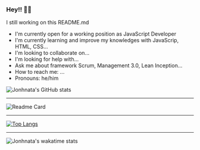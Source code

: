 ### Hey!! 👋🏼
I still working on this README.md

- I'm currently open for a working position as JavaScript Developer
- I'm currently learning and improve my knowledges with JavaScrip, HTML, CSS...
- I'm looking to collaborate on...
- I'm looking for help with...
- Ask me about framework Scrum, Management 3.0, Lean Inception...
- How to reach me: ...
- Pronouns: he/him

![Jonhnata's GitHub stats](https://github-readme-stats.vercel.app/api?username=jonhnatalima&theme=chartreuse-dark&show_icons=true&count_private=true)

----------------------------

![Readme Card](https://github-readme-stats.vercel.app/api/pin/?username=jonhnatalima&repo=jonhnatalima&show_owner=true&theme=chartreuse-dark)

----------------------------

[![Top Langs](https://github-readme-stats.vercel.app/api/top-langs/?username=jonhnatalima&theme=chartreuse-dark&layout=compact)](https://github.com/jonhnatalima/jonhnatalima)

----------------------------

![Jonhnata's wakatime stats](https://github-readme-stats.vercel.app/api/wakatime?username=jonhnatalima&theme=chartreuse-dark)